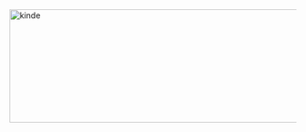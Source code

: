 <img width="600" height="199" alt="kinde" src="https://gist.github.com/user-attachments/assets/cf153fae-178a-4c83-aef5-1a8ba2e6f867" />

